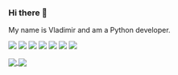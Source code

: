 ### Hi there 👋

My name is Vladimir and am a Python developer.    

![](https://img.shields.io/badge/PYTHON-red)
![](https://img.shields.io/badge/Django-red)
![](https://img.shields.io/badge/DjangoREST_Framework-red)
![](https://img.shields.io/badge/-SQLAlchemy-red)
![](https://img.shields.io/badge/-Docker-red)
![](https://img.shields.io/badge/-Nginx-red)
![](https://img.shields.io/badge/-Linux-red)


<a href="https://github.com/VladimirChernyy">
  <img align="center" src="https://github-readme-stats.vercel.app/api?username=VladimirChernyy&show_icons=true&theme=tokyonight&hide_title=true" />
</a>
<a href="https://github.com/VladimirChernyy">
  <img align="center" src="https://github-readme-stats.vercel.app/api/top-langs/?username=VladimirChernyy&layout=compact&theme=tokyonight" />
</a>
